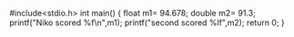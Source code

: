 #include<stdio.h>
int main()
{
float m1= 94.678;
double m2= 91.3;
printf("Niko scored %f\n",m1);
printf("second scored %lf",m2);
return 0;
}
